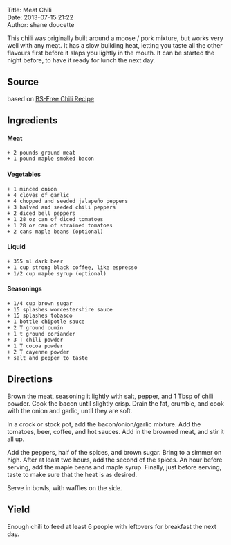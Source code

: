 Title: Meat Chili  
Date: 2013-07-15 21:22  
Author: shane doucette   


This chili was originally built around a moose / pork mixture, but works very well with any meat.  It has a slow building heat, letting you taste all the other flavours first before it slaps you lightly in the mouth.  It can be started the night before, to have it ready for lunch the next day.


## Source
based on [BS-Free Chili Recipe](http://foodists.ca/2009/09/25/bullshit-free-moose-chili-recipe.html)


## Ingredients

#### Meat
~~~~
+ 2 pounds ground meat
+ 1 pound maple smoked bacon
~~~~
 
#### Vegetables
~~~~
+ 1 minced onion
+ 4 cloves of garlic
+ 4 chopped and seeded jalapeño peppers
+ 3 halved and seeded chili peppers
+ 2 diced bell peppers
+ 1 28 oz can of diced tomatoes
+ 1 28 oz can of strained tomatoes
+ 2 cans maple beans (optional)
~~~~

#### Liquid
~~~~
+ 355 ml dark beer
+ 1 cup strong black coffee, like espresso
+ 1/2 cup maple syrup (optional)
~~~~

#### Seasonings
~~~~
+ 1/4 cup brown sugar
+ 15 splashes worcestershire sauce
+ 15 splashes tobasco
+ 1 bottle chipotle sauce
+ 2 T ground cumin
+ 1 t ground coriander
+ 3 T chili powder
+ 1 T cocoa powder
+ 2 T cayenne powder
+ salt and pepper to taste
~~~~


## Directions
Brown the meat, seasoning it lightly with salt, pepper, and 1 Tbsp of chili powder.  Cook the bacon until slightly crisp.  Drain the fat, crumble, and cook with the onion and garlic, until they are soft. 

In a crock or stock pot, add the bacon/onion/garlic mixture.  Add the tomatoes, beer, coffee, and hot sauces.  Add in the browned meat, and stir it all up.

Add the peppers, half of the spices, and brown sugar.  Bring to a simmer on high.  After at least two hours, add the second of the spices.  An hour before serving, add the maple beans and maple syrup.  Finally, just before serving, taste to make sure that the heat is as desired.

Serve in bowls, with waffles on the side.


## Yield
Enough chili to feed at least 6 people with leftovers for breakfast the next day.
